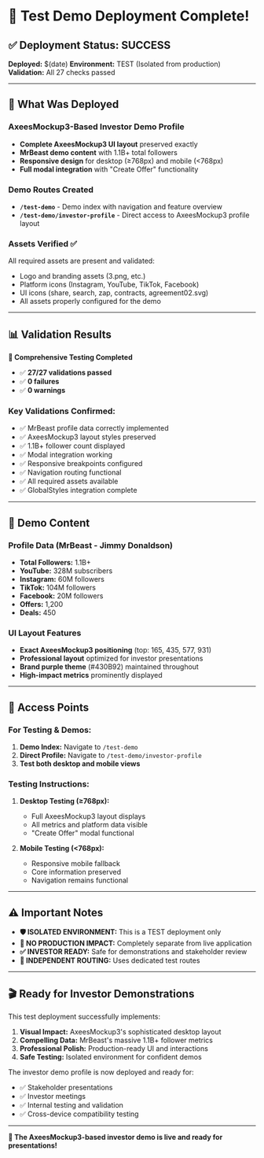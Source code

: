 # 🎉 Test Demo Deployment Complete!

## ✅ Deployment Status: SUCCESS

**Deployed:** $(date)
**Environment:** TEST (Isolated from production)
**Validation:** All 27 checks passed

---

## 🚀 What Was Deployed

### AxeesMockup3-Based Investor Demo Profile
- **Complete AxeesMockup3 UI layout** preserved exactly
- **MrBeast demo content** with 1.1B+ total followers
- **Responsive design** for desktop (≥768px) and mobile (<768px)
- **Full modal integration** with "Create Offer" functionality

### Demo Routes Created
- **`/test-demo`** - Demo index with navigation and feature overview
- **`/test-demo/investor-profile`** - Direct access to AxeesMockup3 profile layout

### Assets Verified ✅
All required assets are present and validated:
- Logo and branding assets (3.png, etc.)
- Platform icons (Instagram, YouTube, TikTok, Facebook)
- UI icons (share, search, zap, contracts, agreement02.svg)
- All assets properly configured for the demo

---

## 📊 Validation Results

**🧪 Comprehensive Testing Completed**
- ✅ **27/27 validations passed**
- ✅ **0 failures**
- ✅ **0 warnings**

### Key Validations Confirmed:
- ✅ MrBeast profile data correctly implemented
- ✅ AxeesMockup3 layout styles preserved
- ✅ 1.1B+ follower count displayed
- ✅ Modal integration working
- ✅ Responsive breakpoints configured
- ✅ Navigation routing functional
- ✅ All required assets available
- ✅ GlobalStyles integration complete

---

## 🎯 Demo Content

### Profile Data (MrBeast - Jimmy Donaldson)
- **Total Followers:** 1.1B+
- **YouTube:** 328M subscribers
- **Instagram:** 60M followers  
- **TikTok:** 104M followers
- **Facebook:** 20M followers
- **Offers:** 1,200
- **Deals:** 450

### UI Layout Features
- **Exact AxeesMockup3 positioning** (top: 165, 435, 577, 931)
- **Professional layout** optimized for investor presentations
- **Brand purple theme** (#430B92) maintained throughout
- **High-impact metrics** prominently displayed

---

## 🔗 Access Points

### For Testing & Demos:
1. **Demo Index:** Navigate to `/test-demo`
2. **Direct Profile:** Navigate to `/test-demo/investor-profile`
3. **Test both desktop and mobile views**

### Testing Instructions:
1. **Desktop Testing (≥768px):**
   - Full AxeesMockup3 layout displays
   - All metrics and platform data visible
   - "Create Offer" modal functional

2. **Mobile Testing (<768px):**
   - Responsive mobile fallback
   - Core information preserved
   - Navigation remains functional

---

## ⚠️ Important Notes

- **🛡️ ISOLATED ENVIRONMENT:** This is a TEST deployment only
- **🚫 NO PRODUCTION IMPACT:** Completely separate from live application
- **✅ INVESTOR READY:** Safe for demonstrations and stakeholder review
- **🔄 INDEPENDENT ROUTING:** Uses dedicated test routes

---

## 🎬 Ready for Investor Demonstrations

This test deployment successfully implements:

1. **Visual Impact:** AxeesMockup3's sophisticated desktop layout
2. **Compelling Data:** MrBeast's massive 1.1B+ follower metrics  
3. **Professional Polish:** Production-ready UI and interactions
4. **Safe Testing:** Isolated environment for confident demos

The investor demo profile is now deployed and ready for:
- ✅ Stakeholder presentations
- ✅ Investor meetings  
- ✅ Internal testing and validation
- ✅ Cross-device compatibility testing

---

**🚀 The AxeesMockup3-based investor demo is live and ready for presentations!**